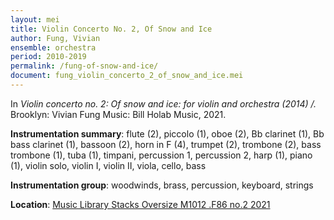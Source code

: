 ```yaml
---
layout: mei
title: Violin Concerto No. 2, Of Snow and Ice 
author: Fung, Vivian
ensemble: orchestra
period: 2010-2019
permalink: /fung-of-snow-and-ice/
document: fung_violin_concerto_2_of_snow_and_ice.mei
---
```


In *Violin concerto no. 2: Of snow and ice: for violin and orchestra (2014) /.* Brooklyn: Vivian Fung Music: Bill Holab Music, 2021.

**Instrumentation summary**: flute (2), piccolo (1), oboe (2), Bb clarinet (1), Bb bass clarinet (1), bassoon (2), horn in F (4), trumpet (2), trombone (2), bass trombone (1), tuba (1), timpani, percussion 1, percussion 2, harp (1), piano (1), violin solo, violin I, violin II, viola, cello, bass

**Instrumentation group**: woodwinds, brass, percussion, keyboard, strings

**Location**: <a href="https://tufts.primo.exlibrisgroup.com/permalink/01TUN_INST/1kc9gia/alma991018306431803851" target="_blank">Music Library Stacks Oversize M1012 .F86 no.2 2021</a>